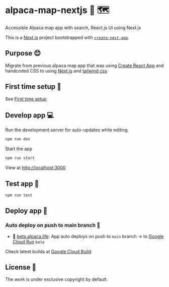 # alpaca-map-nextjs 🦙 🗺

Accessible Alpaca map app with search, React.js UI using Next.js

This is a [Next.js](https://nextjs.org/) project bootstrapped with [`create-next-app`](https://github.com/vercel/next.js/tree/canary/packages/create-next-app).

## Purpose 😊

Migrate from previous alpaca map app that was using [Create React App](https://github.com/facebook/create-react-app) and handcoded CSS to using [Next.js](https://nextjs.org/) and [tailwind css](https://tailwindcss.com/)

## First time setup 🐣

See [First time setup](src/app/docs/README.init.md)

## Develop app 💻

Run the development server for auto-updates while editing

```bash
npm run dev
```

Start the app

```bash
npm run start
```

View at [http://localhost:3000](http://localhost:3000)

## Test app 🧪

```bash
npm run test
```

## Deploy app 🤖

### Auto deploy on push to main branch 🚀

- 👾 [beta.alpaca.life](beta.alpaca.life): App auto deploys on push to `main` branch -> to [Google Cloud Run](https://console.cloud.google.com/run/) `beta`

Check latest builds at [Google Cloud Build](https://console.cloud.google.com/cloud-build/)

## License 📝

The work is under exclusive copyright by default.
